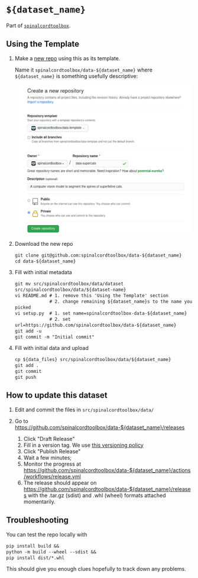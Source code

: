 # `${dataset_name}`

Part of [`spinalcordtoolbox`](https://github.com/spinalcordtoolbox).


## Using the Template

1. Make a [new repo](https://github.com/new) using this as its template.

    Name it `spinalcordtoolbox/data-${dataset_name}` where `${dataset_name}` is something usefully descriptive:

    ![data-template-new](./.data-template-new.png)

3. Download the new repo
    
    ```
    git clone git@github.com:spinalcordtoolbox/data-${dataset_name}
    cd data-${dataset_name}
    ```
    
1. Fill with initial metadata
    
    ```
    git mv src/spinalcordtoolbox/data/dataset src/spinalcordtoolbox/data/${dataset-name}
    vi README.md # 1. remove this 'Using the Template' section
                 # 2. change remaining ${dataset_name}s to the name you picked
    vi setup.py  # 1. set name=spinalcordtoolbox-data-${dataset_name}
                 # 2. set url=https://github.com/spinalcordtoolbox/data-${dataset_name}
    git add -u
    git commit -m "Initial commit"
    ```
    
1. Fill with initial data and upload
    
    ```
    cp ${data_files} src/spinalcordtoolbox/data/${dataset_name} 
    git add .
    git commit
    git push
    ```


## How to update this dataset

1. Edit and commit the files in `src/spinalcordtoolbox/data/`
2. Go to https://github.com/spinalcordtoolbox/data-${dataset_name}/releases

    1. Click "Draft Release"
    2. Fill in a version tag. We use [this versioning policy](TODO)
    3. Click "Publish Release"
    4. Wait a few minutes;
    5. Monitor the progress at https://github.com/spinalcordtoolbox/data-${dataset_name}/actions/workflows/release.yml
    6. The release should appear on https://github.com/spinalcordtoolbox/data-${dataset_name}/releases
       with the .tar.gz (sdist) and .whl (wheel) formats attached momentarily.

## Troubleshooting

You can test the repo locally with

```
pip install build &&
python -m build --wheel --sdist &&
pip install dist/*.whl
```

This should give you enough clues hopefully to track down any problems.
